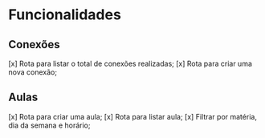 # Funcionalidades

## Conexões

[x] Rota para listar o total de conexões realizadas;
[x] Rota para criar uma nova conexão;


## Aulas

[x] Rota para criar uma aula;
[x] Rota para listar aula;
    [x] Filtrar por matéria, dia da semana e horário;
